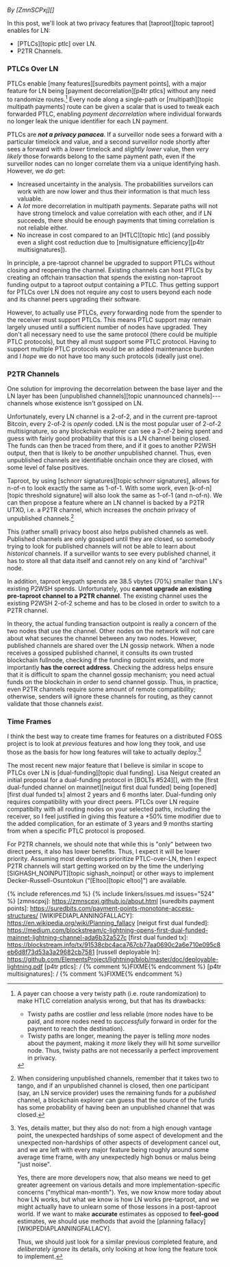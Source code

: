 *By [ZmnSCPxj][]*

In this post, we'll look at two privacy features that [taproot][topic taproot] enables
for LN:

* [PTLCs][topic ptlc] over LN.
* P2TR Channels.

### PTLCs Over LN

PTLCs enable [many features][suredbits payment points], with a major
feature for LN being [payment decorrelation][p4tr ptlcs] without
any need to randomize routes.[^route-randomization] Every node along a
single-path or [multipath][topic multipath payments] route can be given a scalar that is used to
tweak each forwarded PTLC, enabling *payment decorrelation* where
individual forwards no longer leak the unique identifier for each
LN payment.

PTLCs are ***not a privacy panacea***.  If a surveillor node sees a
forward with a particular timelock and value, and a second surveillor
node shortly after sees a forward with a *lower* timelock and *slightly
lower* value, then *very likely* those forwards belong to the same
payment path, even if the surveillor nodes can no longer correlate them
via a unique identifying hash.  However, we *do* get:

* Increased uncertainty in the analysis.  The probabilities surveilors
  can work with are now lower and thus their information is that much
  less valuable.
* A *lot* more decorrelation in multipath payments.  Separate paths will
  not have strong timelock and value correlation with each other, and if
  LN succeeds, there should be enough payments that timing
  correlation is not reliable either.
* No increase in cost compared to an [HTLC][topic htlc] (and possibly even a slight
  cost reduction due to [multisignature efficiency][p4tr
  multisignatures]).

In principle, a pre-taproot channel be upgraded to support PTLCs without
closing and reopening the channel.  Existing channels can host PTLCs by
creating an offchain transaction that spends the existing non-taproot
funding output to a taproot output containing a PTLC.  Thus getting
support for PTLCs over LN does not require any cost to users
beyond each node and its channel peers upgrading their software.

However, to actually use PTLCs, *every* forwarding node from the spender
to the receiver must support PTLCs.  This means PTLC support may remain
largely unused until a sufficient number of nodes have upgraded.  They
don't all necessary need to use the same protocol (there could be
multiple PTLC protocols), but they all must support some PTLC protocol.
Having to support multiple PTLC protocols would be an added maintenance
burden and I *hope* we do not have too many such protocols (ideally just
one).

### P2TR Channels

One solution for improving the decorrelation between the base layer and
the LN layer has been [unpublished channels][topic unannounced channels]---channels whose
existence isn't gossiped on LN.

Unfortunately, every LN channel is a 2-of-2, and in the current
pre-taproot Bitcoin, every 2-of-2 is *openly* coded.  LN is the
most popular user of 2-of-2 multisignature, so any blockchain explorer
can see a 2-of-2 being spent and guess with fairly good probability that
this is a LN channel being closed.  The funds can then be traced
from there, and if it goes to another P2WSH output, then that is likely
to be *another* unpublished channel.  Thus, even unpublished channels
are identifiable onchain once they are closed, with some level of false
positives.

Taproot, by using [schnorr signatures][topic schnorr signatures], allows for n-of-n to look exactly
the same as 1-of-1.  With some work, even [k-of-n][topic threshold signature] will also look the same
as 1-of-1 (and n-of-n).  We can then propose a feature where an LN
channel is backed by a P2TR UTXO, i.e. a
P2TR channel, which increases the *onchain* privacy of
unpublished channels.[^two-to-tango]

<!-- P2WSH 2-of-2: OP_0 <sig> <sig> <2 <key> <key> 2 OP_CMS>
             219 =   1 + 1+72 +1+72 +1+1+1+33+1+33+1+1
             54.75 = 219/4
     P2TR: <sig>
             64
             16 = 64/4

    Comparsion:
      38.75 = 54.75 - 16
      ~70% = 1 - 16/54.75
-->

This (rather small) privacy boost also helps published channels as well.
Published channels are only gossiped until they are closed, so somebody
trying to look for published channels will not be able to learn about
*historical* channels.  If a surveillor wants to see every published
channel, it has to store all that data itself and cannot rely on any
kind of "archival" node.

In addition, taproot keypath spends are 38.5 vbytes (70%) smaller than
LN's existing P2WSH spends.  Unfortunately, you **cannot upgrade
an existing pre-taproot channel to a P2TR channel**.  The
existing channel uses the existing P2WSH 2-of-2 scheme and has to be
closed in order to switch to a P2TR channel.

In theory, the actual funding transaction outpoint is really a concern
of the two nodes that use the channel.  Other nodes on the network will
not care about what secures the channel between any two nodes.  However,
published channels are shared over the LN gossip network.  When a
node receives a gossiped published channel, it consults its own trusted
blockchain fullnode, checking if the funding outpoint exists, and more
importantly **has the correct address**.  Checking the address helps
ensure that it is difficult to spam the channel gossip mechanism; you
need actual funds on the blockchain in order to send channel gossip.
Thus, in practice, even P2TR channels require some amount
of remote compatibility; otherwise, senders will ignore these channels
for routing, as they cannot validate that those channels *exist*.

### Time Frames

I think the best way to create time frames for features on a distributed
FOSS project is to look at *previous* features and how long they took,
and use those as the basis for how long features will take to actually
deploy.[^planning-details]

The most recent new major feature that I believe is similar in scope to
PTLCs over LN is [dual-funding][topic dual funding].  Lisa Neigut created an initial
proposal for a dual-funding protocol in [BOLTs #524][], with the [first
dual-funded channel on mainnet][neigut first dual funded] being
[opened][first dual funded tx] almost 2 years and 6 months later.
Dual-funding only requires compatibility with your direct peers.  PTLCs
over LN require compatibilty with all routing nodes on your
selected paths, including the receiver, so I feel justified in giving
this feature a +50% time modifier due to the added complication, for an
estimate of 3 years and 9 months starting from when a specific PTLC
protocol is proposed.

For P2TR channels, we should note that while this is "only"
between two direct peers, it also has lower benefits.  Thus, I expect it
will be lower priority.  Assuming most developers prioritize
PTLC-over-LN, then I expect P2TR channels will start
getting worked on by the time the underlying [SIGHASH_NOINPUT][topic sighash_noinput] or other
ways to implement Decker-Russell-Osuntokun ("[Eltoo][topic eltoo]") are available.

[^route-randomization]:
    A payer can choose a very twisty path (i.e. route randomization) to
    make HTLC correlation analysis wrong, but that has its drawbacks:

    * Twisty paths are costlier *and* less reliable (more nodes
      have to be paid, and more nodes need to *successfully* forward
      in order for the payment to reach the destination).
    * Twisty paths are longer, meaning the payer is telling *more*
      nodes about the payment, making it *more* likely they will hit
      *some* surveillor node.
      Thus, twisty paths are not necessarily a perfect improvement
      in privacy.

[^planning-details]:
    Yes, details matter, but they also do not: from a high enough
    vantage point, the unexpected hardships of some aspect of
    development and the unexpected non-hardships of other aspects
    of development cancel out, and we are left with every major
    feature being roughly around some average time frame, with
    any unexpectedly high bonus or malus being "just noise".

    Yes, there are more developers now, that also means we need
    to get greater agreement on various details and more
    implementation-specific concerns ("mythical man-month").
    Yes, we now know more today about how LN works, but
    what we know is how LN works pre-taproot, and we
    might actually have to unlearn some of those lessons in a
    post-taproot world.
    If we want to make **accurate** estimates as opposed to
    **feel-good** estimates, we should use methods that avoid
    the [planning fallacy][WIKIPEDIAPLANNINGFALLACY].

    Thus, we should just look for a similar previous completed
    feature, and *deliberately ignore* its details, only looking
    at how long the feature took to implement.

[^two-to-tango]:
    When considering unpublished channels, remember that
    it takes two to tango, and if an unpublished channel is
    closed, then one participant (say, an LN service provider)
    uses the remaining funds for a *published* channel, a blockchain
    explorer can guess that the source of the funds has some
    probability of having been an unpublished channel that was
    closed.

{% include references.md %}
{% include linkers/issues.md issues="524" %}
[zmnscpxj]: https://zmnscpxj.github.io/about.html
[suredbits payment points]: https://suredbits.com/payment-points-monotone-access-structures/
[WIKIPEDIAPLANNINGFALLACY]: https://en.wikipedia.org/wiki/Planning_fallacy
[neigut first dual funded]: https://medium.com/blockstream/c-lightning-opens-first-dual-funded-mainnet-lightning-channel-ada6b32a527c
[first dual funded tx]: https://blockstream.info/tx/91538cbc4aca767cb77aa0690c2a6e710e095c8eb6d8f73d53a3a29682cb7581
[russell deployable ln]: https://github.com/ElementsProject/lightning/blob/master/doc/deployable-lightning.pdf
[p4tr ptlcs]: / {% comment %}FIXME{% endcomment %}
[p4tr multisignatures]: / {% comment %}FIXME{% endcomment %}
